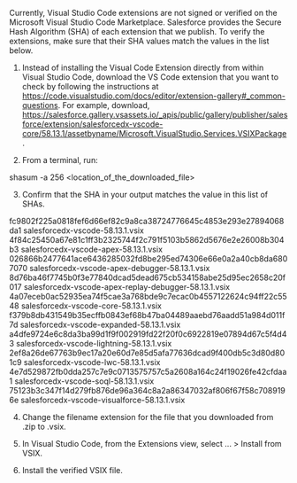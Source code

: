 Currently, Visual Studio Code extensions are not signed or verified on the
Microsoft Visual Studio Code Marketplace. Salesforce provides the Secure Hash
Algorithm (SHA) of each extension that we publish. To verify the extensions,
make sure that their SHA values match the values in the list below.

1. Instead of installing the Visual Code Extension directly from within Visual
   Studio Code, download the VS Code extension that you want to check by
   following the instructions at
   https://code.visualstudio.com/docs/editor/extension-gallery#_common-questions.
   For example, download,
   https://salesforce.gallery.vsassets.io/_apis/public/gallery/publisher/salesforce/extension/salesforcedx-vscode-core/58.13.1/assetbyname/Microsoft.VisualStudio.Services.VSIXPackage.

2. From a terminal, run:

shasum -a 256 <location_of_the_downloaded_file>

3. Confirm that the SHA in your output matches the value in this list of SHAs.

fc9802f225a0818fef6d66ef82c9a8ca38724776645c4853e293e27894068da1  salesforcedx-vscode-58.13.1.vsix
4f84c25450a67e81c1ff3b2325744f2c791f5103b5862d5676e2e26008b304b3  salesforcedx-vscode-apex-58.13.1.vsix
026866b2477641ace6436285032fd8be295ed74306e66e0a2a40cb8da6807070  salesforcedx-vscode-apex-debugger-58.13.1.vsix
8d76ba46f7745b0f3e77840dcad5dead675cb534158abe25d95ec2658c20f017  salesforcedx-vscode-apex-replay-debugger-58.13.1.vsix
4a07eceb0ac52935ea74f5cae3a768bde9c7ecac0b4557122624c94ff22c5548  salesforcedx-vscode-core-58.13.1.vsix
f379b8db431549b35ecffb0843ef68b47ba04489aaebd76aadd51a984d011f7d  salesforcedx-vscode-expanded-58.13.1.vsix
a4dfe9724e6c8da3ba99d1f9f002919fd22f20f0c6922819e07894d67c5f4d43  salesforcedx-vscode-lightning-58.13.1.vsix
2ef8a26de67763b9ec17a20e60d7e85d5afa77636dcad9f400db5c3d80d801c9  salesforcedx-vscode-lwc-58.13.1.vsix
4e7d529872fb0dda257c7e9c0713575757c5a2608a164c24f19026fe42cfdaa1  salesforcedx-vscode-soql-58.13.1.vsix
75123b3c347f14d279fb876de96a364c8a2a86347032af806f67f58c7089196e  salesforcedx-vscode-visualforce-58.13.1.vsix


4. Change the filename extension for the file that you downloaded from .zip to
.vsix.

5. In Visual Studio Code, from the Extensions view, select ... > Install from
VSIX.

6. Install the verified VSIX file.

